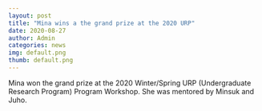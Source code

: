 ```yaml
---
layout: post
title: "Mina wins a the grand prize at the 2020 URP"
date: 2020-08-27
author: Admin
categories: news
img: default.png
thumb: default.png
---
```


Mina won the grand prize at the 2020 Winter/Spring URP (Undergraduate Research Program) Program Workshop. She was mentored by Minsuk and Juho.
